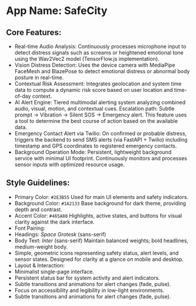 # **App Name**: SafeCity

## Core Features:

- Real-time Audio Analysis: Continuously processes microphone input to detect distress signals such as screams or heightened emotional tone using the Wav2Vec2 model (TensorFlow.js implementation).
- Vision Distress Detection: Uses the device camera with MediaPipe FaceMesh and BlazePose to detect emotional distress or abnormal body posture in real-time.
- Contextual Risk Assessment: Integrates geolocation and system time data to compute a dynamic risk score based on user location and time-of-day context.
- AI Alert Engine: Tiered multimodal alerting system analyzing combined audio, visual, motion, and contextual cues. Escalation path: Subtle prompt -> Vibration -> Silent SOS -> Emergency alert. This feature uses a tool to determine the best course of action based on the available data.
- Emergency Contact Alert via Twilio: On confirmed or probable distress, triggers the backend to send SMS alerts (via FastAPI + Twilio) including timestamp and GPS coordinates to registered emergency contacts.
- Background Operation Mode: Persistent, lightweight background service with minimal UI footprint. Continuously monitors and processes sensor inputs with optimized resource usage.

## Style Guidelines:

- Primary Color: `#2E3B55`
Used for main UI elements and safety indicators.
- Background Color: `#1A2133`
Base background for dark theme, providing depth and contrast.
- Accent Color: `#465A80`
Highlights, active states, and buttons for visual clarity against the dark interface.
- Font Pairing:
- Headings: *Space Grotesk* (sans-serif)
- Body Text: *Inter* (sans-serif)
Maintain balanced weights; bold headlines, medium-weight body.
- Simple, geometric icons representing safety status, alert levels, and sensor states.
Designed for clarity at a glance on mobile and desktop.
- Layout & Interaction:
- Minimalist single-page interface.
- Persistent status bar for system activity and alert indicators.
- Subtle transitions and animations for alert changes (fade, pulse).
- Focus on accessibility and legibility in low-light environments.
- Subtle transitions and animations for alert changes (fade, pulse).